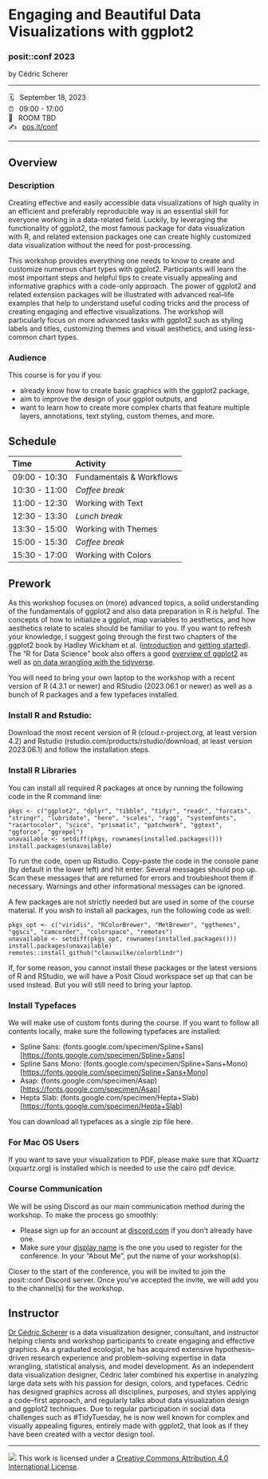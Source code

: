 Engaging and Beautiful Data Visualizations with ggplot2
================

### posit::conf 2023

by Cédric Scherer

-----

:spiral_calendar: &ensp;September 18, 2023  
:alarm_clock:     &ensp;09:00 - 17:00  
:hotel:           &ensp;ROOM TBD  
:writing_hand:    &ensp;[pos.it/conf](http://pos.it/conf)

-----

## Overview

### Description

Creating effective and easily accessible data visualizations of high quality in an efficient and preferably reproducible way is an essential skill for everyone working in a data-related field. Luckily, by leveraging the functionality of ggplot2, the most famous package for data visualization with R, and related extension packages one can create highly customized data visualization without the need for post-processing.

This workshop provides everything one needs to know to create and customize numerous chart types with ggplot2. Participants will learn the most important steps and helpful tips to create visually appealing and informative graphics with a code-only approach. The power of ggplot2 and related extension packages will be illustrated with advanced real–life examples that help to understand useful coding tricks and the process of creating engaging and effective visualizations. The workshop will particularly focus on more advanced tasks with ggplot2 such as styling labels and titles, customizing themes and visual aesthetics, and using less-common chart types.

### Audience

This course is for you if you:

* already know how to create basic graphics with the ggplot2 package,
* aim to improve the design of your ggplot outputs, and
* want to learn how to create more complex charts that feature multiple layers, annotations, text styling, custom themes, and more.


## Schedule

| Time          | Activity                 |
| :------------ | :----------------------- |
| 09:00 - 10:30 | Fundamentals & Workflows |
| 10:30 - 11:00 | *Coffee break*           |
| 11:00 - 12:30 | Working with Text        |
| 12:30 - 13:30 | *Lunch break*            |
| 13:30 - 15:00 | Working with Themes      |
| 15:00 - 15:30 | *Coffee break*           |
| 15:30 - 17:00 | Working with Colors      |


## Prework

As this workshop focuses on (more) advanced topics, a solid understanding of the fundamentals of ggplot2 and also data preparation in R is helpful. The concepts of how to initialize a ggplot, map variables to aesthetics, and how aesthetics relate to scales should be familiar to you. If you want to refresh your knowledge, I suggest going through the first two chapters of the ggplot2 book by Hadley Wickham et al. ([introduction](ggplot2-book.org/introduction) and [getting started](ggplot2-book.org/getting-started)). The “R for Data Science” book also offers a good [overview of ggplot2](r4ds.hadley.nz/data-visualize) as well as [on data wrangling with the tidyverse](r4ds.hadley.nz/data-transform).

You will need to bring your own laptop to the workshop with a recent version of R (4.3.1 or newer) and RStudio (2023.06.1 or newer) as well as a bunch of R packages and a few typefaces installed.

### Install R and Rstudio: 

Download the most recent version of R (cloud.r-project.org, at least version 4.2) and Rstudio (rstudio.com/products/rstudio/download, at least version 2023.06.1) and follow the installation steps.

### Install R Libraries

You can install all required R packages at once by running the following code in the R command line:

```
pkgs <- c("ggplot2", "dplyr", "tibble", "tidyr", "readr", "forcats", "stringr", "lubridate", "here", "scales", "ragg", "systemfonts", "racartocolor", "scico", "prismatic", "patchwork", "ggtext", "ggforce", "ggrepel")
unavailable <- setdiff(pkgs, rownames(installed.packages()))
install.packages(unavailable)
```

To run the code, open up Rstudio. Copy–paste the code in the console pane (by default in the lower left) and hit enter. Several messages should pop up. Scan these messages that are returned for errors and troubleshoot them if necessary. Warnings and other informational messages can be ignored.

A few packages are not strictly needed but are used in some of the course material. If you wish to install all packages, run the following code as well:

```
pkgs_opt <- c("viridis", "RColorBrewer", "MetBrewer", "ggthemes", "ggsci", "camcorder", "colorspace", "remotes")
unavailable <- setdiff(pkgs_opt, rownames(installed.packages()))
install.packages(unavailable)
remotes::install_github("clauswilke/colorblindr")
```

If, for some reason, you cannot install these packages or the latest versions of R and RStudio, we will have a Posit Cloud workspace set up that can be used instead. But you will still need to bring your laptop.

### Install Typefaces

We will make use of custom fonts during the course. If you want to follow all contents locally, make sure the following typefaces are installed:

* Spline Sans: (fonts.google.com/specimen/Spline+Sans)[https://fonts.google.com/specimen/Spline+Sans]
* Spline Sans Mono: (fonts.google.com/specimen/Spline+Sans+Mono)[https://fonts.google.com/specimen/Spline+Sans+Mono]
* Asap: (fonts.google.com/specimen/Asap)[https://fonts.google.com/specimen/Asap]
* Hepta Slab: (fonts.google.com/specimen/Hepta+Slab)[https://fonts.google.com/specimen/Hepta+Slab]

You can download all typefaces as a single zip file here.

### For Mac OS Users

If you want to save your visualization to PDF, please make sure that XQuartz (xquartz.org) is installed which is needed to use the cairo pdf device. 

### Course Communication

We will be using Discord as our main communication method during the workshop. To make the process go smoothly:
* Please sign up for an account at [discord.com](https://discord.com) if you don’t already have one.
* Make sure your [display name](https://support.discord.com/hc/en-us/articles/12620128861463-New-Usernames-Display-Names#h_01GXPQABMYGEHGPRJJXJMPHF5C) is the one you used to register for the conference.
In your “About Me”, put the name of your workshop(s).

Closer to the start of the conference, you will be invited to join the posit::conf Discord server. Once you’ve accepted the invite, we will add you to the channel(s) for the workshop. 


## Instructor

[Dr Cédric Scherer](https://cedricscherer.com) is a data visualization designer, consultant, and instructor helping clients and workshop participants to create engaging and effective graphics. As a graduated ecologist, he has acquired extensive hypothesis–driven research experience and problem–solving expertise in data wrangling, statistical analysis, and model development. As an independent data visualization designer, Cédric later combined his expertise in analyzing large data sets with his passion for design, colors, and typefaces. Cédric has designed graphics across all disciplines, purposes, and styles applying a code–first approach, and regularly talks about data visualization design and ggplot2 techniques. Due to regular participation in social data challenges such as #TidyTuesday, he is now well known for complex and visually appealing figures, entirely made with ggplot2, that look as if they have been created with a vector design tool.

-----

![](https://i.creativecommons.org/l/by/4.0/88x31.png) This work is
licensed under a [Creative Commons Attribution 4.0 International
License](https://creativecommons.org/licenses/by/4.0/).
